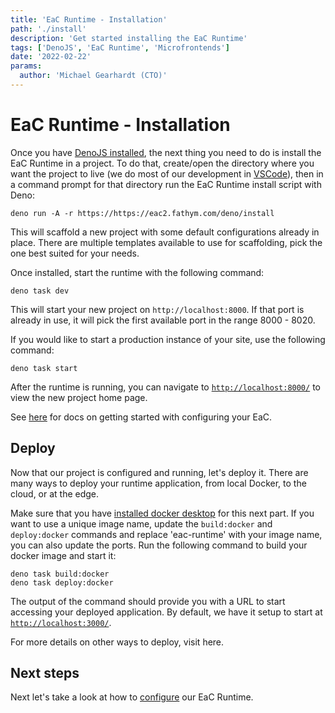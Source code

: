 ```yaml
---
title: 'EaC Runtime - Installation'
path: './install'
description: 'Get started installing the EaC Runtime'
tags: ['DenoJS', 'EaC Runtime', 'Microfrontends']
date: '2022-02-22'
params:
  author: 'Michael Gearhardt (CTO)'
---
```


# EaC Runtime - Installation

Once you have
<a href="https://docs.deno.com/runtime/manual/getting_started/installation" target="_blank">DenoJS
installed</a>, the next thing you need to do is install the EaC Runtime in a
project. To do that, create/open the directory where you want the project to
live (we do most of our development in
<a href="https://code.visualstudio.com/download" target="_blank">VSCode</a>),
then in a command prompt for that directory run the EaC Runtime install script
with Deno:

```
deno run -A -r https://https://eac2.fathym.com/deno/install
```

This will scaffold a new project with some default configurations already in
place. There are multiple templates available to use for scaffolding, pick the
one best suited for your needs.

Once installed, start the runtime with the following command:

```
deno task dev
```

This will start your new project on `http://localhost:8000`. If that port is
already in use, it will pick the first available port in the range 8000 - 8020.

If you would like to start a production instance of your site, use the following
command:

```
deno task start
```

After the runtime is running, you can navigate to
<a href="http://localhost:8000/" target="_blank">`http://localhost:8000/`</a> to
view the new project home page.

See <a href="Configure.md">here</a> for docs on getting started with configuring
your EaC.

## Deploy

Now that our project is configured and running, let's deploy it. There are many
ways to deploy your runtime application, from local Docker, to the cloud, or at
the edge.

Make sure that you have
<a href="https://docs.docker.com/engine/install/" target="_blank">installed
docker desktop</a> for this next part. If you want to use a unique image name,
update the `build:docker` and `deploy:docker` commands and replace 'eac-runtime'
with your image name, you can also update the ports. Run the following command
to build your docker image and start it:

```
deno task build:docker
deno task deploy:docker
```

The output of the command should provide you with a URL to start accessing your
deployed application. By default, we have it setup to start at
<a href="http://localhost:3000/">`http://localhost:3000/`</a>.

For more details on other ways to deploy, visit <a>here</a>.

## Next steps

Next let's take a look at how to [configure](Configure.md) our EaC Runtime.
